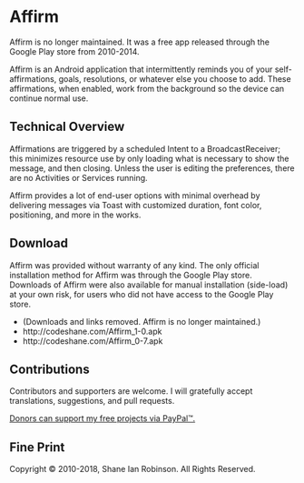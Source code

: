 Affirm
======

Affirm is no longer maintained. It was a free app released through the Google Play store from 2010-2014.

Affirm is an Android application that intermittently reminds you of your self-affirmations, goals, resolutions, or whatever else you choose to add.
These affirmations, when enabled, work from the background so the device can continue normal use.

## Technical Overview

Affirmations are triggered by a scheduled Intent to a BroadcastReceiver; this minimizes resource use by only loading what is necessary to show the message, and then closing. Unless the user is editing the preferences, there are no Activities or Services running.

Affirm provides a lot of end-user options with minimal overhead by delivering messages via Toast with customized duration, font color, positioning, and more in the works.

## Download

Affirm was provided without warranty of any kind.
The only official installation method for Affirm was through the Google Play store.
Downloads of Affirm were also available for manual installation (side-load) at your own risk, for users who did not have access to the Google Play store.

<ul>
  <li>(Downloads and links removed. Affirm is no longer maintained.)</li>
  <li>http://codeshane.com/Affirm_1-0.apk</li>
  <li>http://codeshane.com/Affirm_0-7.apk</li>
</ul>

## Contributions

Contributors and supporters are welcome. I will gratefully accept translations, suggestions, and pull requests.

<a class="donateLink" href="https://www.paypal.com/cgi-bin/webscr?cmd=_xclick&business=shane@codeshane.com&item_name=Donation+for+Affirm">Donors can support my free projects via PayPal™.</a>

## Fine Print

Copyright © 2010-2018, Shane Ian Robinson. All Rights Reserved.
